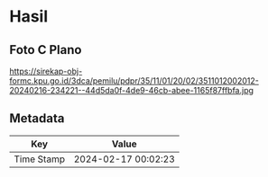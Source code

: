 # Hasil

## Foto C Plano

https://sirekap-obj-formc.kpu.go.id/3dca/pemilu/pdpr/35/11/01/20/02/3511012002012-20240216-234221--44d5da0f-4de9-46cb-abee-1165f87ffbfa.jpg


## Metadata

| Key        | Value               |
| ---------- | ------------------- |
| Time Stamp | 2024-02-17 00:02:23 |



